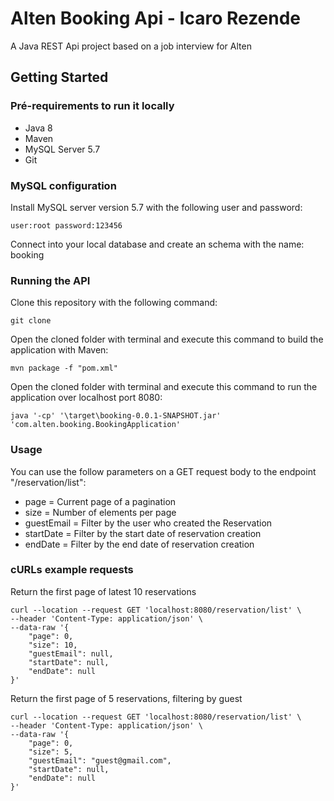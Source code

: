 # Alten Booking Api - Icaro Rezende

A Java REST Api project based on a job interview for Alten
## Getting Started

### Pré-requirements to run it locally

* Java 8
* Maven
* MySQL Server 5.7
* Git

### MySQL configuration

Install MySQL server version 5.7 with the following user and password:
```
user:root password:123456
```
Connect into your local database and create an schema with the name: booking
### Running the API

Clone this repository with the following command:
```
git clone 
```
Open the cloned folder with terminal and execute this command to build the application with Maven:
```
mvn package -f "pom.xml" 
```
Open the cloned folder with terminal and execute this command to run the application over localhost port 8080:
```
java '-cp' '\target\booking-0.0.1-SNAPSHOT.jar' 'com.alten.booking.BookingApplication'
```

### Usage

You can use the follow parameters on a GET request body to the endpoint "/reservation/list":
* page = Current page of a pagination
* size = Number of elements per page
* guestEmail = Filter by the user who created the Reservation
* startDate = Filter by the start date of reservation creation
* endDate = Filter by the end date of reservation creation

### cURLs example requests

Return the first page of latest 10 reservations
```
curl --location --request GET 'localhost:8080/reservation/list' \
--header 'Content-Type: application/json' \
--data-raw '{
    "page": 0,
	"size": 10,
	"guestEmail": null,
	"startDate": null,
	"endDate": null
}'
```
Return the first page of 5 reservations, filtering by guest
```
curl --location --request GET 'localhost:8080/reservation/list' \
--header 'Content-Type: application/json' \
--data-raw '{
    "page": 0,
	"size": 5,
	"guestEmail": "guest@gmail.com",
	"startDate": null,
	"endDate": null
}'
```